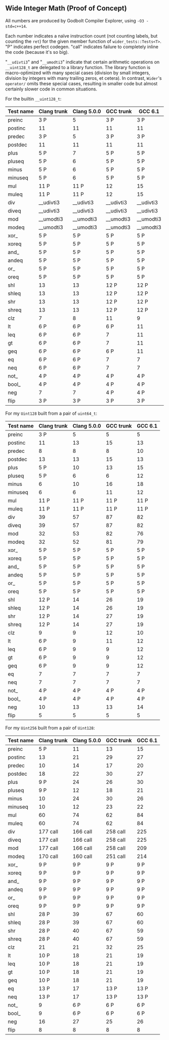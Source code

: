 Wide Integer Math (Proof of Concept)
------------------------------------

All numbers are produced by Godbolt Compiler Explorer, using `-O3 -std=c++14`.

Each number indicates a naïve instruction count
(not counting labels, but counting the `ret`) for the given member function
of `wider_tests::Tests<T>`.
"P" indicates perfect codegen.
"call" indicates failure to completely inline the code (because it's so big).

"`__udivti3`" and "`__umodti3`" indicate that certain arithmetic operations on `__uint128_t`
are delegated to a library function. The library function is macro-optimized with
many special cases (division by small integers, division by integers with many trailing zeros,
et cetera). In contrast, `Wider`'s `operator/` omits these special cases,
resulting in smaller code but almost certainly slower code in common situations.

For the builtin `__uint128_t`:

| Test name              |  Clang trunk  | Clang 5.0.0 | GCC trunk | GCC 6.1
| ---------------------- | ------------- | ----------- | --------- | -------
| preinc                 | 3 P           | 5           | 3 P       | 3 P
| postinc                | 11            | 11          | 11        | 11
| predec                 | 3 P           | 5           | 3 P       | 3 P
| postdec                | 11            | 11          | 11        | 11
| plus                   | 5 P           | 7           | 5 P       | 5 P
| pluseq                 | 5 P           | 6           | 5 P       | 5 P
| minus                  | 5 P           | 6           | 5 P       | 5 P
| minuseq                | 5 P           | 6           | 5 P       | 5 P
| mul                    | 11 P          | 11 P        | 12        | 15
| muleq                  | 11 P          | 11 P        | 12        | 15
| div                    | __udivti3     | __udivti3   | __udivti3 | __udivti3
| diveq                  | __udivti3     | __udivti3   | __udivti3 | __udivti3
| mod                    | __umodti3     | __umodti3   | __umodti3 | __umodti3
| modeq                  | __umodti3     | __umodti3   | __umodti3 | __umodti3
| xor_                   | 5 P           | 5 P         | 5 P       | 5 P
| xoreq                  | 5 P           | 5 P         | 5 P       | 5 P
| and_                   | 5 P           | 5 P         | 5 P       | 5 P
| andeq                  | 5 P           | 5 P         | 5 P       | 5 P
| or_                    | 5 P           | 5 P         | 5 P       | 5 P
| oreq                   | 5 P           | 5 P         | 5 P       | 5 P
| shl                    | 13            | 13          | 12 P      | 12 P
| shleq                  | 13            | 13          | 12 P      | 12 P
| shr                    | 13            | 13          | 12 P      | 12 P
| shreq                  | 13            | 13          | 12 P      | 12 P
| clz                    | 7             | 8           | 11        | 9
| lt                     | 6 P           | 6 P         | 6 P       | 11
| leq                    | 6 P           | 6 P         | 7         | 11
| gt                     | 6 P           | 6 P         | 7         | 11
| geq                    | 6 P           | 6 P         | 6 P       | 11
| eq                     | 6 P           | 6 P         | 7         | 7
| neq                    | 6 P           | 6 P         | 7         | 7
| not_                   | 4 P           | 4 P         | 4 P       | 4 P
| bool_                  | 4 P           | 4 P         | 4 P       | 4 P
| neg                    | 7             | 7           | 4 P       | 4 P
| flip                   | 3 P           | 3 P         | 3 P       | 3 P


For my `Uint128` built from a pair of `uint64_t`:

| Test name              |  Clang trunk  | Clang 5.0.0 | GCC trunk | GCC 6.1
| ---------------------- | ------------- | ----------- | --------- | -------
| preinc                 | 3 P           | 5           | 5         | 5
| postinc                | 11            | 13          | 15        | 13
| predec                 | 8             | 8           | 8         | 10
| postdec                | 13            | 13          | 15        | 13
| plus                   | 5 P           | 10          | 13        | 15
| pluseq                 | 5 P           | 6           | 6         | 12
| minus                  | 6             | 10          | 16        | 18
| minuseq                | 6             | 6           | 11        | 12
| mul                    | 11 P          | 11 P        | 11 P      | 11 P
| muleq                  | 11 P          | 11 P        | 11 P      | 11 P
| div                    | 39            | 57          | 87        | 82
| diveq                  | 39            | 57          | 87        | 82
| mod                    | 32            | 53          | 82        | 76
| modeq                  | 32            | 52          | 81        | 79
| xor_                   | 5 P           | 5 P         | 5 P       | 5 P
| xoreq                  | 5 P           | 5 P         | 5 P       | 5 P
| and_                   | 5 P           | 5 P         | 5 P       | 5 P
| andeq                  | 5 P           | 5 P         | 5 P       | 5 P
| or_                    | 5 P           | 5 P         | 5 P       | 5 P
| oreq                   | 5 P           | 5 P         | 5 P       | 5 P
| shl                    | 12 P          | 14          | 26        | 19
| shleq                  | 12 P          | 14          | 26        | 19
| shr                    | 12 P          | 14          | 27        | 19
| shreq                  | 12 P          | 14          | 27        | 19
| clz                    | 9             | 9           | 12        | 10
| lt                     | 6 P           | 9           | 11        | 12
| leq                    | 6 P           | 9           | 9         | 12
| gt                     | 6 P           | 9           | 9         | 12
| geq                    | 6 P           | 9           | 9         | 12
| eq                     | 7             | 7           | 7         | 7
| neq                    | 7             | 7           | 7         | 7
| not_                   | 4 P           | 4 P         | 4 P       | 4 P
| bool_                  | 4 P           | 4 P         | 4 P       | 4 P
| neg                    | 10            | 13          | 13        | 14
| flip                   | 5             | 5           | 5         | 5


For my `Uint256` built from a pair of `Uint128`:

| Test name              |  Clang trunk  | Clang 5.0.0 | GCC trunk | GCC 6.1
| ---------------------- | ------------- | ----------- | --------- | -------
| preinc                 | 5 P           | 11          | 13        | 15
| postinc                | 13            | 21          | 29        | 27
| predec                 | 10            | 14          | 17        | 20
| postdec                | 18            | 22          | 30        | 27
| plus                   | 9 P           | 24          | 26        | 30
| pluseq                 | 9 P           | 12          | 18        | 21
| minus                  | 10            | 24          | 30        | 26
| minuseq                | 10            | 12          | 23        | 22
| mul                    | 60            | 74          | 62        | 84
| muleq                  | 60            | 74          | 62        | 84
| div                    | 177 call      | 166 call    | 258 call  | 225
| diveq                  | 177 call      | 166 call    | 258 call  | 225
| mod                    | 177 call      | 166 call    | 258 call  | 209
| modeq                  | 170 call      | 160 call    | 251 call  | 214
| xor_                   | 9 P           | 9 P         | 9 P       | 9 P
| xoreq                  | 9 P           | 9 P         | 9 P       | 9 P
| and_                   | 9 P           | 9 P         | 9 P       | 9 P
| andeq                  | 9 P           | 9 P         | 9 P       | 9 P
| or_                    | 9 P           | 9 P         | 9 P       | 9 P
| oreq                   | 9 P           | 9 P         | 9 P       | 9 P
| shl                    | 28 P          | 39          | 67        | 60
| shleq                  | 28 P          | 39          | 67        | 60
| shr                    | 28 P          | 40          | 67        | 59
| shreq                  | 28 P          | 40          | 67        | 59
| clz                    | 21            | 21          | 32        | 25
| lt                     | 10 P          | 18          | 21        | 19
| leq                    | 10 P          | 18          | 21        | 19
| gt                     | 10 P          | 18          | 21        | 19
| geq                    | 10 P          | 18          | 21        | 19
| eq                     | 13 P          | 17          | 13 P      | 13 P
| neq                    | 13 P          | 17          | 13 P      | 13 P
| not_                   | 9             | 6 P         | 6 P       | 6 P
| bool_                  | 9             | 6 P         | 6 P       | 6 P
| neg                    | 16            | 27          | 25        | 26
| flip                   | 8             | 8           | 8         | 8
